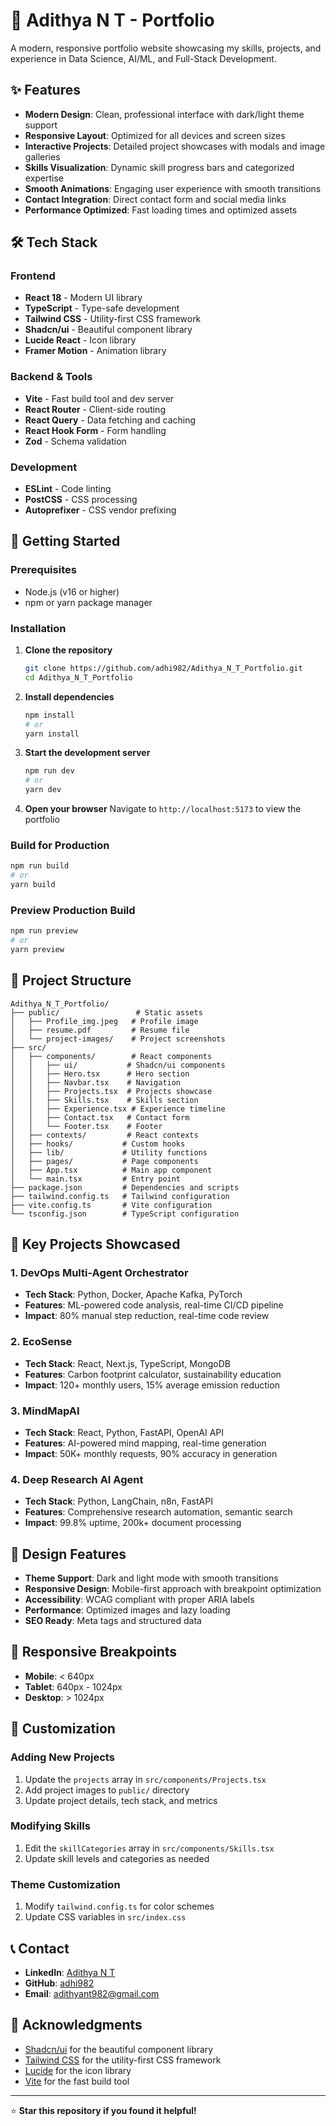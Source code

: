 # 🚀 Adithya N T - Portfolio

A modern, responsive portfolio website showcasing my skills, projects, and experience in Data Science, AI/ML, and Full-Stack Development.

## ✨ Features

- **Modern Design**: Clean, professional interface with dark/light theme support
- **Responsive Layout**: Optimized for all devices and screen sizes
- **Interactive Projects**: Detailed project showcases with modals and image galleries
- **Skills Visualization**: Dynamic skill progress bars and categorized expertise
- **Smooth Animations**: Engaging user experience with smooth transitions
- **Contact Integration**: Direct contact form and social media links
- **Performance Optimized**: Fast loading times and optimized assets

## 🛠️ Tech Stack

### Frontend
- **React 18** - Modern UI library
- **TypeScript** - Type-safe development
- **Tailwind CSS** - Utility-first CSS framework
- **Shadcn/ui** - Beautiful component library
- **Lucide React** - Icon library
- **Framer Motion** - Animation library

### Backend & Tools
- **Vite** - Fast build tool and dev server
- **React Router** - Client-side routing
- **React Query** - Data fetching and caching
- **React Hook Form** - Form handling
- **Zod** - Schema validation

### Development
- **ESLint** - Code linting
- **PostCSS** - CSS processing
- **Autoprefixer** - CSS vendor prefixing

## 🚀 Getting Started

### Prerequisites
- Node.js (v16 or higher)
- npm or yarn package manager

### Installation

1. **Clone the repository**
   ```bash
   git clone https://github.com/adhi982/Adithya_N_T_Portfolio.git
   cd Adithya_N_T_Portfolio
   ```

2. **Install dependencies**
   ```bash
   npm install
   # or
   yarn install
   ```

3. **Start the development server**
   ```bash
   npm run dev
   # or
   yarn dev
   ```

4. **Open your browser**
   Navigate to `http://localhost:5173` to view the portfolio

### Build for Production

```bash
npm run build
# or
yarn build
```

### Preview Production Build

```bash
npm run preview
# or
yarn preview
```

## 📁 Project Structure

```
Adithya_N_T_Portfolio/
├── public/                 # Static assets
│   ├── Profile_img.jpeg   # Profile image
│   ├── resume.pdf         # Resume file
│   └── project-images/    # Project screenshots
├── src/
│   ├── components/        # React components
│   │   ├── ui/           # Shadcn/ui components
│   │   ├── Hero.tsx      # Hero section
│   │   ├── Navbar.tsx    # Navigation
│   │   ├── Projects.tsx  # Projects showcase
│   │   ├── Skills.tsx    # Skills section
│   │   ├── Experience.tsx # Experience timeline
│   │   ├── Contact.tsx   # Contact form
│   │   └── Footer.tsx    # Footer
│   ├── contexts/         # React contexts
│   ├── hooks/           # Custom hooks
│   ├── lib/             # Utility functions
│   ├── pages/           # Page components
│   ├── App.tsx          # Main app component
│   └── main.tsx         # Entry point
├── package.json         # Dependencies and scripts
├── tailwind.config.ts   # Tailwind configuration
├── vite.config.ts       # Vite configuration
└── tsconfig.json        # TypeScript configuration
```

## 🎯 Key Projects Showcased

### 1. DevOps Multi-Agent Orchestrator
- **Tech Stack**: Python, Docker, Apache Kafka, PyTorch
- **Features**: ML-powered code analysis, real-time CI/CD pipeline
- **Impact**: 80% manual step reduction, real-time code review

### 2. EcoSense
- **Tech Stack**: React, Next.js, TypeScript, MongoDB
- **Features**: Carbon footprint calculator, sustainability education
- **Impact**: 120+ monthly users, 15% average emission reduction

### 3. MindMapAI
- **Tech Stack**: React, Python, FastAPI, OpenAI API
- **Features**: AI-powered mind mapping, real-time generation
- **Impact**: 50K+ monthly requests, 90% accuracy in generation

### 4. Deep Research AI Agent
- **Tech Stack**: Python, LangChain, n8n, FastAPI
- **Features**: Comprehensive research automation, semantic search
- **Impact**: 99.8% uptime, 200k+ document processing

## 🎨 Design Features

- **Theme Support**: Dark and light mode with smooth transitions
- **Responsive Design**: Mobile-first approach with breakpoint optimization
- **Accessibility**: WCAG compliant with proper ARIA labels
- **Performance**: Optimized images and lazy loading
- **SEO Ready**: Meta tags and structured data

## 📱 Responsive Breakpoints

- **Mobile**: < 640px
- **Tablet**: 640px - 1024px
- **Desktop**: > 1024px

## 🔧 Customization

### Adding New Projects
1. Update the `projects` array in `src/components/Projects.tsx`
2. Add project images to `public/` directory
3. Update project details, tech stack, and metrics

### Modifying Skills
1. Edit the `skillCategories` array in `src/components/Skills.tsx`
2. Update skill levels and categories as needed

### Theme Customization
1. Modify `tailwind.config.ts` for color schemes
2. Update CSS variables in `src/index.css`


## 📞 Contact

- **LinkedIn**: [Adithya N T](https://www.linkedin.com/in/adithya982/)
- **GitHub**: [adhi982](https://github.com/adhi982)
- **Email**: adithyant982@gmail.com

## 🙏 Acknowledgments

- [Shadcn/ui](https://ui.shadcn.com/) for the beautiful component library
- [Tailwind CSS](https://tailwindcss.com/) for the utility-first CSS framework
- [Lucide](https://lucide.dev/) for the icon library
- [Vite](https://vitejs.dev/) for the fast build tool

---

⭐ **Star this repository if you found it helpful!**

